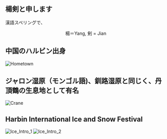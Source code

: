 ## 楊剣と申します
漢語スペリングで、

<center>楊＝Yang,      剣 = Jian</center>


## 

## 中国のハルビン出身

![Hometown](https://user-images.githubusercontent.com/49139754/55875124-32ca7e00-5bcf-11e9-816c-cc3a70f3b4c4.png)


## ジャロン湿原（モンゴル語)、釧路湿原と同じく、丹頂鶴の生息地として有名　　
![Crane](https://user-images.githubusercontent.com/49139754/55878611-bf793a00-5bd7-11e9-8d02-d4b3da61c3e1.jpg)


## Harbin International Ice and Snow Festival 
![Ice_Intro_1](https://user-images.githubusercontent.com/49139754/55925106-88427180-5c47-11e9-8312-239bcce9fc6b.jpg)
![Ice_Intro_2](https://user-images.githubusercontent.com/49139754/55925140-a60fd680-5c47-11e9-8f7c-dc532965c117.jpg)
